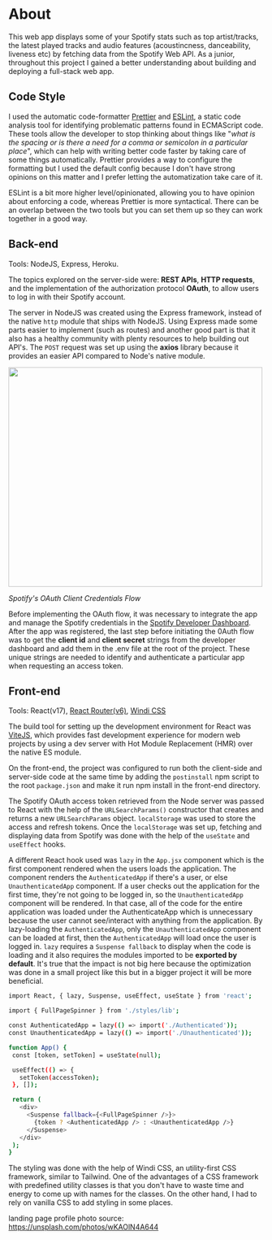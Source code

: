 # About

This web app displays some of your Spotify stats such as top artist/tracks, the latest played tracks and audio features (acoustincness, danceability, liveness etc) by fetching data from the Spotify Web API.
As a junior, throughout this project I gained a better understanding about building and deploying a full-stack web app.

## Code Style
I used the automatic code-formatter [Prettier](https://prettier.io/) and [ESLint](https://eslint.org/docs/user-guide/getting-started), a static code analysis tool for identifying problematic patterns found in ECMAScript code. These tools allow the developer to stop thinking about things like "*what is the spacing or is there a need for a comma or semicolon in a particular place*", which can help with writing better code faster by taking care of some things automatically. 
Prettier provides a way to configure the formatting but I used the default config because I don't have strong opinions on this matter and I prefer letting the automatization take care of it.

ESLint is a bit more higher level/opinionated, allowing you to have opinion about enforcing a code, whereas Prettier is more syntactical. There can be an overlap between the two tools but you can set them up so they can work together in a good way.

## Back-end

Tools: NodeJS, Express, Heroku.

The topics explored on the server-side were: **REST APIs**, **HTTP requests**, and the implementation of the authorization protocol **OAuth**, to allow users to log in with their Spotify account.

The server in NodeJS was created using the Express framework, instead of the native `http` module that ships with NodeJS. Using Express made some parts easier to implement (such as routes) and another good part is that it also has a healthy community with plenty resources to help building out API's. The `POST` request was set up using the **axios** library because it provides an easier API compared to Node's native module. 

<img src="https://developer.spotify.com/assets/AuthG_ClientCredentials.png" width="500" height="432">

*Spotify's OAuth Client Credentials Flow*

Before implementing the OAuth flow, it was necessary to integrate the app and manage the Spotify credentials in the [Spotify Developer Dashboard](https://developer.spotify.com/dashboard/login). After the app was registered, the last step before initiating the 0Auth flow was to get the **client id** and **client secret** strings from the developer dashboard and add them in the .env file at the root of the project. These unique strings are needed to identify and authenticate a particular app when requesting an access token.

## Front-end

Tools: React(v17), [React Router(v6)](https://reactrouter.com/), [Windi CSS](https://github.com/windicss/windicss)

The build tool for setting up the development environment for React was [ViteJS](https://vitejs.dev/), which provides fast development experience for modern web projects by using a dev server with Hot Module Replacement (HMR) over the native ES module.

On the front-end, the project was configured to run both the client-side and server-side code at the same time by adding the `postinstall` npm script to the root `package.json` and make it run npm install in the front-end directory.

The Spotify OAuth access token retrieved from the Node server was passed to React with the help of the `URLSearchParams()` constructor that creates and returns a new `URLSearchParams` object. `localStorage` was used to store the access and refresh tokens. Once the `localStorage` was set up, fetching and displaying data from Spotify was done with the help of the `useState` and `useEffect` hooks.

A different React hook used was `lazy` in the `App.jsx` component which is the first component rendered when the users loads the application. The component renders the `AuthenticatedApp` if there's a user, or else `UnauthenticatedApp` component. If a user checks out the application for the first time, they're not going to be logged in, so the `UnauthenticatedApp` component will be rendered. In that case, all of the code for the entire application was loaded under the AuthenticateApp which is unnecessary because the user cannot see/interact with anything from the application. 
By lazy-loading the `AuthenticatedApp`, only the `UnauthenticatedApp` component can be loaded at first, then the `AuthenticatedApp` will load once the user is logged in. `lazy` requires a `Suspense fallback` to display when the code is loading and it also requires the modules imported to be **exported by default**. 
It's true that the impact is not big here because the optimization was done in a small project like this but in a bigger project it will be more beneficial.

 ```bash
import React, { lazy, Suspense, useEffect, useState } from 'react';

import { FullPageSpinner } from './styles/lib';

const AuthenticatedApp = lazy(() => import('./Authenticated'));
const UnauthenticatedApp = lazy(() => import('./Unauthenticated'));

function App() {
  const [token, setToken] = useState(null);

  useEffect(() => {
    setToken(accessToken);
  }, []);

  return (
    <div>
      <Suspense fallback={<FullPageSpinner />}>
        {token ? <AuthenticatedApp /> : <UnauthenticatedApp />}
      </Suspense>
    </div>
  );
}

```

The styling was done with the help of Windi CSS, an utility-first CSS framework, similar to Tailwind. One of the advantages of a CSS framework with predefined utility classes is that you don't have to waste time and energy to come up with names for the classes. On the other hand, I had to rely on vanilla CSS to add styling in some places.


landing page profile photo source: <https://unsplash.com/photos/wKAOlN4A644>
